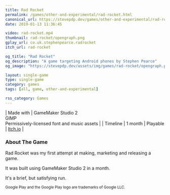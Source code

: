 ```yaml
---
title: Rad Rocket
permalink: /games/other-and-experimental/rad-rocket.html
canonical_url: https://stevepdp.dev/games/other-and-experimental/rad-rocket.html
date: 2019-01-13 11:36:45

video: rad-rocket.mp4
thumbnail: rad-rocket/opengraph.png
gplay_url: co.uk.stephenpearce.radrocket
itch_url: rad-rocket

og_title: "Rad Rocket"
og_description: "A game targeting Android phones by Stephen Pearce"
og_image: "https://stevepdp.dev/assets/img/games/rad-rocket/opengraph.png"

layout: single-game
type: single-game
category: games
tags: [all, game, other-and-experimental]

rss_category: Games
---
```


| Made with	| GameMaker Studio 2<br>GIMP<br>Permissively-licensed font and music assets |
| Timeline | 1 month
| Playable | <a href="https://stevepdp.itch.io/rad-rocket" rel="me noopener noreferrer" target="_blank" title="Play the game on Itch.io">Itch.io</a> |


### About The Game
Rad Rocket was my first attempt at making, marketing and releasing a game.

It was built using GameMaker Studio 2 in a month.

It's a brief, but satisfying run.

<footer><small>Google Play and the Google Play logo are trademarks of Google LLC.</small></footer>
